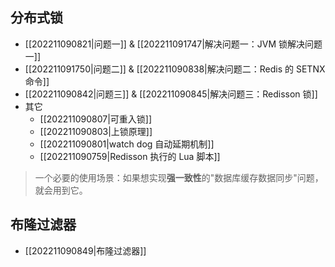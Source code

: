 ## 分布式锁

- [[202211090821|问题一]] & [[202211091747|解决问题一：JVM 锁解决问题一]]
- [[202211091750|问题二]] & [[202211090838|解决问题二：Redis 的 SETNX 命令]]
- [[202211090842|问题三]] & [[202211090845|解决问题三：Redisson 锁]]
- 其它
  - [[202211090807|可重入锁]]
  - [[202211090803|上锁原理]]
  - [[202211090801|watch dog 自动延期机制]]
  - [[202211090759|Redisson 执行的 Lua 脚本]]

> 一个必要的使用场景：如果想实现**强一致性**的"数据库缓存数据同步"问题，就会用到它。


## 布隆过滤器

- [[202211090849|布隆过滤器]]
